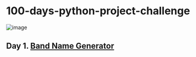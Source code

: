 # 100-days-python-project-challenge
![image](https://github.com/user-attachments/assets/491234c7-67ff-41a1-a066-4822093e697c)

## Day 1. [Band Name Generator](https://github.com/Sravanthi-Duddeti/100-days-python-project-challenge/blob/main/100Days_Challenge/Band%20Name%20generator.png)
